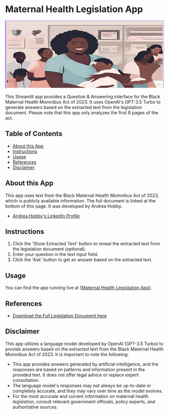 # Maternal Health Legislation App

![Maternal Health Legislation App](https://github.com/AndreaHobby/MaternalHealthLegislationApp/raw/main/MaternalHealthHeader.jpg)

This Streamlit app provides a Question & Answering interface for the Black Maternal Health Momnibus Act of 2023. It uses OpenAI's GPT-3.5 Turbo to generate answers based on the extracted text from the legislation document. Please note that this app only analyzes the first 8 pages of the act.

## Table of Contents

- [About this App](#about-this-app)
- [Instructions](#instructions)
- [Usage](#usage)
- [References](#references)
- [Disclaimer](#disclaimer)


## About this App

This app uses text from the Black Maternal Health Momnibus Act of 2023, which is publicly available information. The full document is linked at the bottom of this page. It was developed by Andrea Hobby.

- [Andrea Hobby's LinkedIn Profile](https://www.linkedin.com/in/andreahobby/)

## Instructions

1. Click the 'Show Extracted Text' button to reveal the extracted text from the legislation document (optional).
2. Enter your question in the text input field.
3. Click the 'Ask' button to get an answer based on the extracted text.

## Usage

You can find the app running live at [[Maternal Health Legisilation App](https://maternalhealthlegislationapp.streamlit.app)].

## References

- [Download the Full Legislation Document here](https://www.congress.gov/118/bills/hr3305/BILLS-118hr3305ih.pdf)

## Disclaimer

This app utilizes a language model developed by OpenAI (GPT-3.5 Turbo) to provide answers based on the extracted text from the Black Maternal Health Momnibus Act of 2023. It is important to note the following:

- This app provides answers generated by artificial intelligence, and the responses are based on patterns and information present in the provided text. It does not offer legal advice or replace expert consultation.
- The language model's responses may not always be up-to-date or completely accurate, and they may vary over time as the model evolves.
- For the most accurate and current information on maternal health legislation, consult relevant government officials, policy experts, and authoritative sources.


